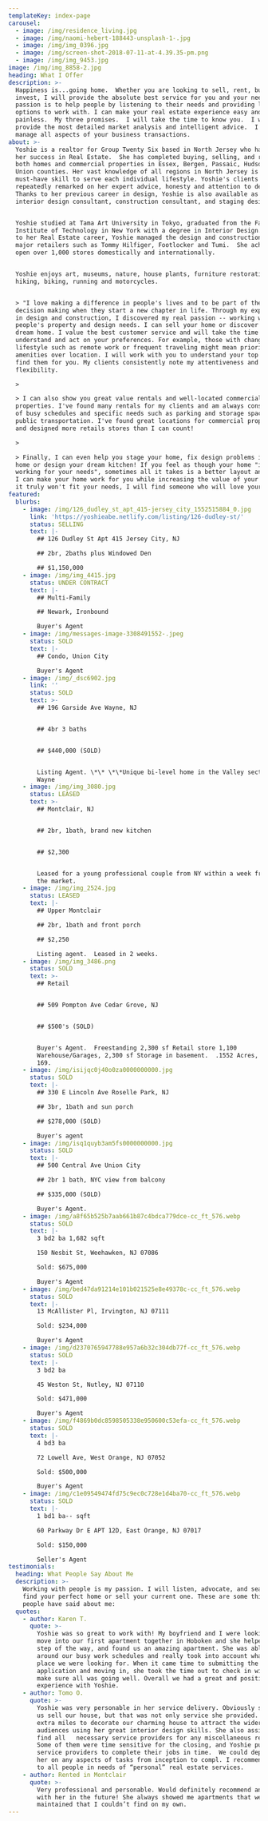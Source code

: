 ```yaml
---
templateKey: index-page
carousel:
  - image: /img/residence_living.jpg
  - image: /img/naomi-hebert-188443-unsplash-1-.jpg
  - image: /img/img_0396.jpg
  - image: /img/screen-shot-2018-07-11-at-4.39.35-pm.png
  - image: /img/img_9453.jpg
image: /img/img_8858-2.jpg
heading: What I Offer
description: >-
  Happiness is...going home.  Whether you are looking to sell, rent, buy or
  invest, I will provide the absolute best service for you and your needs. My
  passion is to help people by listening to their needs and providing lots of
  options to work with. I can make your real estate experience easy and
  painless.  My three promises.  I will take the time to know you.  I will
  provide the most detailed market analysis and intelligent advice.  I will
  manage all aspects of your business transactions.
about: >-
  Yoshie is a realtor for Group Twenty Six based in North Jersey who has found
  her success in Real Estate.  She has completed buying, selling, and renting
  both homes and commercial properties in Essex, Bergen, Passaic, Hudson, and
  Union counties. Her vast knowledge of all regions in North Jersey is a
  must-have skill to serve each individual lifestyle. Yoshie's clients have
  repeatedly remarked on her expert advice, honesty and attention to detail.
  Thanks to her previous career in design, Yoshie is also available as an
  interior design consultant, construction consultant, and staging designer.


  Yoshie studied at Tama Art University in Tokyo, graduated from the Fashion
  Institute of Technology in New York with a degree in Interior Design.  Prior
  to her Real Estate career, Yoshie managed the design and construction for
  major retailers such as Tommy Hilfiger, Footlocker and Tumi.  She achieved to
  open over 1,000 stores domestically and internationally.


  Yoshie enjoys art, museums, nature, house plants, furniture restoration,
  hiking, biking, running and motorcycles.


  > "I love making a difference in people's lives and to be part of their
  decision making when they start a new chapter in life. Through my experience
  in design and construction, I discovered my real passion -- working with
  people's property and design needs. I can sell your home or discover your next
  dream home. I value the best customer service and will take the time to
  understand and act on your preferences. For example, those with changes in
  lifestyle such as remote work or frequent traveling might mean prioritizing
  amenities over location. I will work with you to understand your top needs and
  find them for you. My clients consistently note my attentiveness and
  flexibility.

  >

  > I can also show you great value rentals and well-located commercial
  properties. I've found many rentals for my clients and am always considerate
  of busy schedules and specific needs such as parking and storage space, or
  public transportation. I've found great locations for commercial properties
  and designed more retails stores than I can count!

  >

  > Finally, I can even help you stage your home, fix design problems in your
  home or design your dream kitchen! If you feel as though your home "isn't
  working for your needs", sometimes all it takes is a better layout and design.
  I can make your home work for you while increasing the value of your home. If
  it truly won't fit your needs, I will find someone who will love your home.”
featured:
  blurbs:
    - image: /img/126_dudley_st_apt_415-jersey_city_1552515884_0.jpg
      link: 'https://yoshieabe.netlify.com/listing/126-dudley-st/'
      status: SELLING
      text: |-
        ## 126 Dudley St Apt 415 Jersey City, NJ

        ## 2br, 2baths plus Windowed Den

        ## $1,150,000
    - image: /img/img_4415.jpg
      status: UNDER CONTRACT
      text: |-
        ## Multi-Family

        ## Newark, Ironbound

        Buyer's Agent
    - image: /img/messages-image-3308491552-.jpeg
      status: SOLD
      text: |-
        ## Condo, Union City

        Buyer's Agent
    - image: /img/_dsc6902.jpg
      link: ''
      status: SOLD
      text: >-
        ## 196 Garside Ave Wayne, NJ


        ## 4br 3 baths


        ## $440,000 (SOLD)


        Listing Agent. \*\* \*\*Unique bi-level home in the Valley section of
        Wayne
    - image: /img/img_3080.jpg
      status: LEASED
      text: >-
        ## Montclair, NJ


        ## 2br, 1bath, brand new kitchen


        ## $2,300


        Leased for a young professional couple from NY within a week from day of
        the market.
    - image: /img/img_2524.jpg
      status: LEASED
      text: |-
        ## Upper Montclair

        ## 2br, 1bath and front porch

        ## $2,250

        Listing agent.  Leased in 2 weeks.
    - image: /img/img_3486.png
      status: SOLD
      text: >-
        ## Retail


        ## 509 Pompton Ave Cedar Grove, NJ 


        ## $500's (SOLD)


        Buyer's Agent.  Freestanding 2,300 sf Retail store 1,100
        Warehouse/Garages, 2,300 sf Storage in basement.  .1552 Acres, Lot 40 x
        169.
    - image: /img/isijqc0j40o0za0000000000.jpg
      status: SOLD
      text: |-
        ## 330 E Lincoln Ave Roselle Park, NJ

        ## 3br, 1bath and sun porch

        ## $278,000 (SOLD)

        Buyer's agent
    - image: /img/isq1quyb3am5fs0000000000.jpg
      status: SOLD
      text: |-
        ## 500 Central Ave Union City

        ## 2br 1 bath, NYC view from balcony

        ## $335,000 (SOLD)

        Buyer's Agent.
    - image: /img/a8f65b525b7aab661b87c4bdca779dce-cc_ft_576.webp
      status: SOLD
      text: |-
        3 bd2 ba 1,682 sqft

        150 Nesbit St, Weehawken, NJ 07086

        Sold: $675,000

        Buyer's Agent
    - image: /img/bed47da91214e101b021525e8e49378c-cc_ft_576.webp
      status: SOLD
      text: |-
        13 McAllister Pl, Irvington, NJ 07111

        Sold: $234,000

        Buyer's Agent
    - image: /img/d2370765947788e957a6b32c304db77f-cc_ft_576.webp
      status: SOLD
      text: |-
        3 bd2 ba

        45 Weston St, Nutley, NJ 07110

        Sold: $471,000

        Buyer's Agent
    - image: /img/f4869b0dc8598505338e950600c53efa-cc_ft_576.webp
      status: SOLD
      text: |-
        4 bd3 ba

        72 Lowell Ave, West Orange, NJ 07052

        Sold: $500,000

        Buyer's Agent
    - image: /img/c1e09549474fd75c9ec0c728e1d4ba70-cc_ft_576.webp
      status: SOLD
      text: |-
        1 bd1 ba-- sqft

        60 Parkway Dr E APT 12D, East Orange, NJ 07017

        Sold: $150,000

        Seller's Agent
testimonials:
  heading: What People Say About Me
  description: >-
    Working with people is my passion. I will listen, advocate, and search to
    find your perfect home or sell your current one. These are some things
    people have said about me:
  quotes:
    - author: Karen T.
      quote: >-
        Yoshie was so great to work with! My boyfriend and I were looking to
        move into our first apartment together in Hoboken and she helped us each
        step of the way, and found us an amazing apartment. She was able to work
        around our busy work schedules and really took into account what kind of
        place we were looking for. When it came time to submitting the
        application and moving in, she took the time out to check in with us and
        make sure all was going well. Overall we had a great and positive
        experience with Yoshie.
    - author: Tomo O.
      quote: >-
        Yoshie was very personable in her service delivery. Obviously she helped
        us sell our house, but that was not only service she provided.  She went
        extra miles to decorate our charming house to attract the wider range of
        audiences using her great interior design skills. She also assisted us
        find all   necessary service providers for any miscellaneous repairs.
        Some of them were time sensitive for the closing, and Yoshie pushed all
        service providers to complete their jobs in time.  We could depend on
        her on any aspects of tasks from inception to compl. I recommend Yoshie
        to all people in needs of “personal” real estate services.
    - author: Rented in Montclair
      quote: >-
        Very professional and personable. Would definitely recommend and work
        with her in the future! She always showed me apartments that were well
        maintained that I couldn’t find on my own.
---
```


